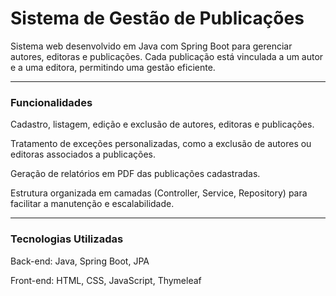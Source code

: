 <h1>Sistema de Gestão de Publicações</h1>

Sistema web desenvolvido em Java com Spring Boot para gerenciar autores, editoras e publicações. Cada publicação está vinculada a um autor e a uma editora, permitindo uma gestão eficiente.

---

<h3>Funcionalidades</h3>

Cadastro, listagem, edição e exclusão de autores, editoras e publicações.

Tratamento de exceções personalizadas, como a exclusão de autores ou editoras associados a publicações.

Geração de relatórios em PDF das publicações cadastradas.

Estrutura organizada em camadas (Controller, Service, Repository) para facilitar a manutenção e escalabilidade.

---

<h3>Tecnologias Utilizadas</h3>

Back-end: Java, Spring Boot, JPA

Front-end: HTML, CSS, JavaScript, Thymeleaf
